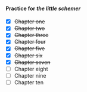 #### Practice for *the little schemer*

- [x] ~~Chapter one~~
- [x] ~~Chapter two~~
- [x] ~~Chapter three~~
- [x] ~~Chapter four~~
- [x] ~~Chapter five~~
- [x] ~~Chapter six~~
- [x] ~~Chapter seven~~
- [ ] Chapter eight
- [ ] Chapter nine
- [ ] Chapter ten

